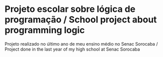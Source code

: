 # Projeto escolar sobre lógica de programação / School project about programming logic
Projeto realizado no último ano de meu ensino médio no Senac Sorocaba / Project done in the last year of my high school at Senac Sorocaba
